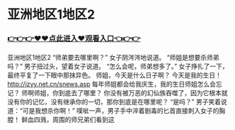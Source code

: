 # 亚洲地区1地区2

### <a href="https://https://github.com/budfg/haiu/issues/1">👉👉👉♥♥点此进入♥观看入口👈👉👉</a>

亚洲地区1地区2
“师弟要去哪里啊？”
    女子阴涔涔地说道。
    “师姐是想要杀师弟吗？”
    男子扭过头，望着女子说道。
    “怎么会呢，师弟想多了。”
    女子挣扎了一下，最终平复了一下眼中那抹异色。
    师姐，今天是什么日子啊？
    今天是我的生日！
    http://jzyy.net.cn/snews.asp
    每年师姐都会给我庆生，我的生日师姐怎么会忘记？
    师啊师姐，你到底去了哪里？
    你没有被万恶的幻仙族吞噬了，因为它根本就没有你的记忆，没有继承你的一切，那你到底是在哪里呢？
    “是吗？”
    男子笑着说道：“可是我想杀你啊！”
    噗呲一声，男子手中淬着剧毒的匕首直接刺入女子的胸膛！
    鲜血四溅，周围的师兄弟们看到这
